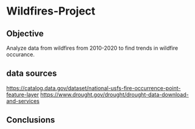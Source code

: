# Wildfires-Project
## Objective
Analyze data from wildfires from 2010-2020 to find trends in wildfire occurance. 

## data sources
https://catalog.data.gov/dataset/national-usfs-fire-occurrence-point-feature-layer
https://www.drought.gov/drought/drought-data-download-and-services

## Conclusions
